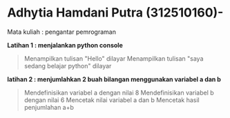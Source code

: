 # Adhytia Hamdani Putra (312510160)-
Mata kuliah : pengantar pemrograman 

**Latihan 1 : menjalankan python console**

> Menampilkan tulisan "Hello" dilayar
> Menampilkan tulisan "saya sedang belajar python" dilayar

**latihan 2 : menjumlahkan 2 buah bilangan menggunakan variabel a dan b**

> Mendefinisikan variabel a dengan nilai 8
> Mendefinisikan variabel b dengan nilai 6
> Mencetak nilai variabel a dan b
> Mencetak hasil penjumlahan a+b
